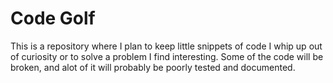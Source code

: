 # Code Golf

This is a repository where I plan to keep little snippets of code I whip up out of curiosity or to solve a problem I find interesting. Some of the code will be broken, and alot of it will probably be poorly tested and documented.
